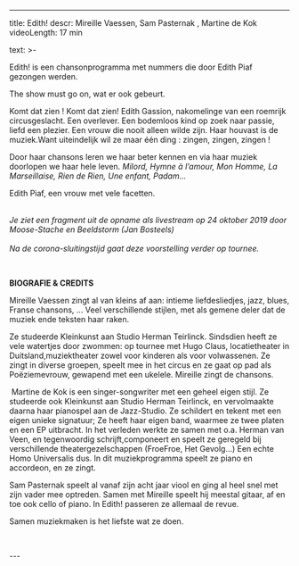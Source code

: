 
---
title: Edith!
descr: Mireille Vaessen, Sam Pasternak , Martine de Kok
videoLength: 17 min

text: >-
  <p>Edith! is een chansonprogramma met nummers die door Edith Piaf gezongen werden.</p><p>The show must go on, wat er ook gebeurt.</p><p>Komt dat zien ! Komt dat zien! Edith Gassion, nakomelinge van een roemrijk circusgeslacht. Een overlever. Een bodemloos kind op zoek naar passie, liefd een plezier. Een vrouw die nooit alleen wilde zijn. Haar houvast is de muziek.Want uiteindelijk wil ze maar één ding : zingen, zingen, zingen !</p><p>Door haar chansons leren we haar beter kennen en via haar muziek doorlopen we haar hele leven. <em>Milord, Hymne à l’amour, Mon Homme, La Marseillaise, Rien de Rien, Une enfant, Padam…</em>‍</p><p>Edith Piaf, een vrouw met vele facetten.</p><p><em><br>Je ziet een fragment uit de opname als livestream op 24 oktober 2019 door Moose-Stache en Beeldstorm (Jan Bosteels)<br><br>Na de corona-sluitingstijd gaat deze voorstelling verder op tournee. </em></p><p><em>‍</em></p><p><strong>BIOGRAFIE &amp; CREDITS</strong></p><p>Mireille Vaessen zingt al van kleins af aan: intieme liefdesliedjes, jazz, blues, Franse chansons, ... Veel verschillende stijlen, met als gemene deler dat de muziek ende teksten haar raken.</p><p>Ze studeerde Kleinkunst aan Studio Herman Teirlinck. Sindsdien heeft ze vele watertjes door zwommen: op tournee met Hugo Claus, locatietheater in Duitsland,muziektheater zowel voor kinderen als voor volwassenen. Ze zingt in diverse groepen, speelt mee in het circus en ze gaat op pad als Poëziemevrouw, gewapend met een ukelele. Mireille zingt de chansons.</p><p>&nbsp;Martine de Kok is een singer-songwriter met een geheel eigen stijl. Ze studeerde ook Kleinkunst aan Studio Herman Teirlinck, en vervolmaakte daarna haar pianospel aan de Jazz-Studio. Ze schildert en tekent met een eigen unieke signatuur; Ze heeft haar eigen band, waarmee ze twee platen en een EP uitbracht. In het verleden werkte ze samen met o.a. Herman van Veen, en tegenwoordig schrijft,componeert en speelt ze geregeld bij verschillende theatergezelschappen (FroeFroe, Het Gevolg…) Een echte Homo Universalis dus. In dit muziekprogramma speelt ze piano en accordeon, en ze zingt.</p><p>Sam Pasternak speelt al vanaf zijn acht jaar viool en ging al heel snel met zijn vader mee optreden. Samen met Mireille speelt hij meestal gitaar, af en toe ook&nbsp;cello of piano. In Edith! passeren ze allemaal de revue.</p><p>Samen muziekmaken is het liefste wat ze doen.</p><p>‍</p>
---
